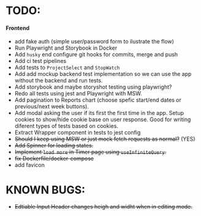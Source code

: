 # TODO:

#### Frontend

- add fake auth (simple user/password form to ilustrate the flow)
- Run Playwright and Storybook in Docker
- Add `husky` end configure git hooks for commits, merge and push
- Add ci test pipelines
- Add tests to `ProjectSelect` and `StopWatch`
- Add add mockup backend test implementation so we can use the app without the backend and run tests.
- Add storybook and maybe storyshot testing using playwright?
- Redo all tests using jest and Playwright with MSW.
- Add pagination to Reports chart (choose spefic start/end dates or previous/next week buttons).
- Add modal asking the user if its first the first time in the app.
  Setup cookies to show/hide cookie base on user response. Good for writing diferent types of tests based on cookies.
- Extract Wrapper component in tests to jest config
- ~~Should I keep using MSW or just mock fetch requests as normal?~~ (YES)
- ~~Add Spinner for loading states.~~
- ~~Implement `load more` in Timer page using `useInfiniteQuery`.~~
- ~~fix Dockerfile/docker-compose~~
- add favicon

# KNOWN BUGS:

- ~~Edtiable Input Header changes heigh and widht when in editing mode.~~
